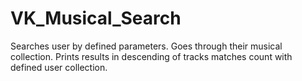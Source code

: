 # VK_Musical_Search
Searches user by defined parameters. Goes through their musical collection. Prints results in descending of tracks matches count with defined user collection.
